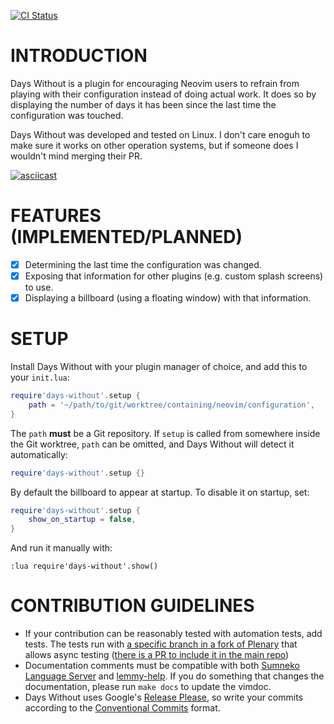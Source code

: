[![CI Status](https://github.com/idanarye/nvim-days-without/workflows/CI/badge.svg)](https://github.com/idanarye/nvim-days-without/actions)

INTRODUCTION
============

Days Without is a plugin for encouraging Neovim users to refrain from playing with their configuration instead of doing actual work. It does so by displaying the number of days it has been since the last time the configuration was touched.

Days Without was developed and tested on Linux. I don't care enoguh to make sure it works on other operation systems, but if someone does I wouldn't mind merging their PR.

[![asciicast](https://asciinema.org/a/snAZF4bPWYXywrERXauTH8Lni.svg)](https://asciinema.org/a/snAZF4bPWYXywrERXauTH8Lni)

FEATURES (IMPLEMENTED/PLANNED)
==============================

* [x] Determining the last time the configuration was changed.
* [x] Exposing that information for other plugins (e.g. custom splash screens) to use.
* [x] Displaying a billboard (using a floating window) with that information.

SETUP
=====

Install Days Without with your plugin manager of choice, and add this to your `init.lua`:

```lua
require'days-without'.setup {
    path = '~/path/to/git/worktree/containing/neovim/configuration',
}
```

The `path` **must** be a Git repository. If `setup` is called from somewhere inside the Git worktree, `path` can be omitted, and Days Without will detect it automatically:

```lua
require'days-without'.setup {}
```

By default the billboard to appear at startup. To disable it on startup, set:

```lua
require'days-without'.setup {
    show_on_startup = false,
}
```

And run it manually with:

```vim
:lua require'days-without'.show()
```

CONTRIBUTION GUIDELINES
=======================

* If your contribution can be reasonably tested with automation tests, add tests. The tests run with [a specific branch in a fork of Plenary](https://github.com/idanarye/plenary.nvim/tree/async-testing) that allows async testing ([there is a PR to include it in the main repo](https://github.com/nvim-lua/plenary.nvim/pull/426))
* Documentation comments must be compatible with both [Sumneko Language Server](https://github.com/sumneko/lua-language-server/wiki/Annotations) and [lemmy-help](https://github.com/numToStr/lemmy-help/blob/master/emmylua.md). If you do something that changes the documentation, please run `make docs` to update the vimdoc.
* Days Without uses Google's [Release Please](https://github.com/googleapis/release-please), so write your commits according to the [Conventional Commits](https://www.conventionalcommits.org/en/v1.0.0/) format.
